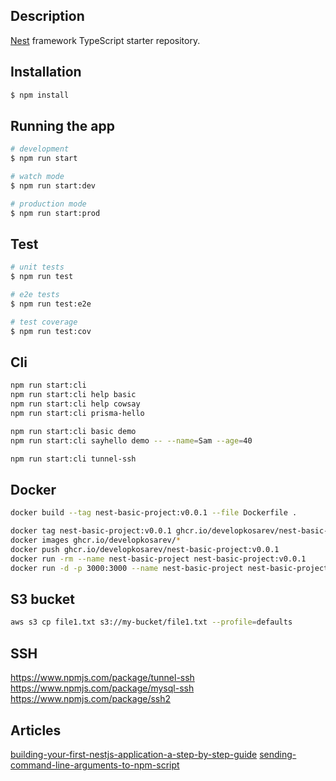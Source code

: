 
## Description

[Nest](https://github.com/nestjs/nest) framework TypeScript starter repository.

## Installation

```bash
$ npm install
```

## Running the app

```bash
# development
$ npm run start

# watch mode
$ npm run start:dev

# production mode
$ npm run start:prod
```

## Test

```bash
# unit tests
$ npm run test

# e2e tests
$ npm run test:e2e

# test coverage
$ npm run test:cov
```

## Cli
```bash
npm run start:cli
npm run start:cli help basic
npm run start:cli help cowsay
npm run start:cli prisma-hello

npm run start:cli basic demo
npm run start:cli sayhello demo -- --name=Sam --age=40

npm run start:cli tunnel-ssh
```

## Docker
```bash
docker build --tag nest-basic-project:v0.0.1 --file Dockerfile .

docker tag nest-basic-project:v0.0.1 ghcr.io/developkosarev/nest-basic-project:v0.0.1
docker images ghcr.io/developkosarev/*
docker push ghcr.io/developkosarev/nest-basic-project:v0.0.1
docker run -rm --name nest-basic-project nest-basic-project:v0.0.1
docker run -d -p 3000:3000 --name nest-basic-project nest-basic-project:v0.0.2
```    

## S3 bucket
```bash
aws s3 cp file1.txt s3://my-bucket/file1.txt --profile=defaults
```

## SSH
https://www.npmjs.com/package/tunnel-ssh
https://www.npmjs.com/package/mysql-ssh
https://www.npmjs.com/package/ssh2

## Articles

[building-your-first-nestjs-application-a-step-by-step-guide](https://dreamix.eu/insights/building-your-first-nestjs-application-a-step-by-step-guide/)
[sending-command-line-arguments-to-npm-script](https://stackoverflow.com/questions/11580961/sending-command-line-arguments-to-npm-script)